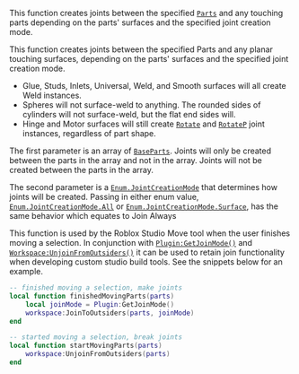 This function creates joints between the specified [`Parts`](https://create.roblox.com/docs/reference/engine/classes/BasePart)
and any touching parts depending on the parts' surfaces and the specified
joint creation mode.

This function creates joints between the specified Parts and any planar
touching surfaces, depending on the parts' surfaces and the specified
joint creation mode.

- Glue, Studs, Inlets, Universal, Weld, and Smooth surfaces will all
create Weld instances.
- Spheres will not surface-weld to anything. The rounded sides of
cylinders will not surface-weld, but the flat end sides will.
- Hinge and Motor surfaces will still create [`Rotate`](https://create.roblox.com/docs/reference/engine/classes/Rotate) and
[`RotateP`](https://create.roblox.com/docs/reference/engine/classes/RotateP) joint instances, regardless of part shape.

The first parameter is an array of [`BaseParts`](https://create.roblox.com/docs/reference/engine/classes/BasePart). Joints will
only be created between the parts in the array and not in the array.
Joints will not be created between the parts in the array.

The second parameter is a [`Enum.JointCreationMode`](https://create.roblox.com/docs/reference/engine/enums/JointCreationMode) that determines how
joints will be created. Passing in either enum value,
[`Enum.JointCreationMode.All`](https://create.roblox.com/docs/reference/engine/enums/JointCreationMode) or
[`Enum.JointCreationMode.Surface`](https://create.roblox.com/docs/reference/engine/enums/JointCreationMode), has the same
behavior which equates to Join Always

This function is used by the Roblox Studio Move tool when the user
finishes moving a selection. In conjunction with
[`Plugin:GetJoinMode()`](https://create.roblox.com/docs/reference/engine/classes/Plugin#GetJoinMode) and [`Workspace:UnjoinFromOutsiders()`](https://create.roblox.com/docs/reference/engine/classes/Workspace#UnjoinFromOutsiders)
it can be used to retain join functionality when developing custom studio
build tools. See the snippets below for an example.
```lua
-- finished moving a selection, make joints
local function finishedMovingParts(parts)
	local joinMode = Plugin:GetJoinMode()
	workspace:JoinToOutsiders(parts, joinMode)
end
```
```lua
-- started moving a selection, break joints
local function startMovingParts(parts)
	workspace:UnjoinFromOutsiders(parts)
end
```